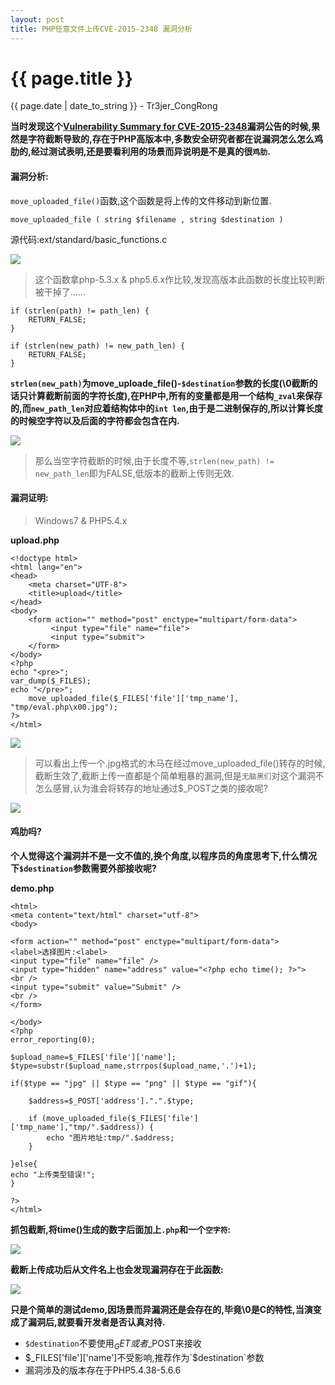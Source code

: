 ```yaml
---
layout: post
title: PHP任意文件上传CVE-2015-2348 漏洞分析
---
```


{{ page.title }}
================
<p class="date">{{ page.date | date_to_string }} - Tr3jer_CongRong</p>

**当时发现这个<a target="_blank" href="https://web.nvd.nist.gov/view/vuln/detail?vulnId=CVE-2015-2348">Vulnerability Summary for CVE-2015-2348</a>漏洞公告的时候,果然是字符截断导致的,存在于PHP高版本中,多数安全研究者都在说漏洞怎么怎么鸡肋的,经过测试表明,还是要看利用的场景而异说明是不是真的很`鸡肋`.**

#### 漏洞分析:
`move_uploaded_file()`函数,这个函数是将上传的文件移动到新位置.

	move_uploaded_file ( string $filename , string $destination )

源代码:ext/standard/basic_functions.c

<img src="http://tr3jer-1252048719.cos.ap-hongkong.myqcloud.com/43t45ge.png">

> 这个函数拿php-5.3.x & php5.6.x作比较,发现高版本此函数的长度比较判断被干掉了......

	if (strlen(path) != path_len) {
		RETURN_FALSE;
	}
	
	if (strlen(new_path) != new_path_len) {
		RETURN_FALSE;
	}
	
**`strlen(new_path)`为move_uploade_file()-`$destination`参数的长度(\0截断的话只计算截断前面的字符长度),在PHP中,所有的变量都是用一个结构`_zval`来保存的,而`new_path_len`对应着结构体中的`int len`,由于是二进制保存的,所以计算长度的时候空字符以及后面的字符都会包含在内.**

<img src="http://tr3jer-1252048719.cos.ap-hongkong.myqcloud.com/3wyesd78iyu.png">

>那么当空字符截断的时候,由于长度不等,`strlen(new_path) != new_path_len`即为FALSE,低版本的截断上传则无效.

#### 漏洞证明:
>Windows7 & PHP5.4.x

**upload.php**

	<!doctype html>
	<html lang="en">
	<head>
		<meta charset="UTF-8">
		<title>upload</title>
	</head>
	<body>
		<form action="" method="post" enctype="multipart/form-data">
			 <input type="file" name="file">
			 <input type="submit">
		</form>
	</body>
	<?php 
	echo "<pre>";
	var_dump($_FILES);
	echo "</pre>";
		move_uploaded_file($_FILES['file']['tmp_name'], "tmp/eval.php\x00.jpg");
	?>
	</html>

<img src="http://tr3jer-1252048719.cos.ap-hongkong.myqcloud.com/3wref.png">

>可以看出上传一个.jpg格式的木马在经过move_uploaded_file()转存的时候,截断生效了,截断上传一直都是个简单粗暴的漏洞,但是`无脑黑们`对这个漏洞不怎么感冒,认为谁会将转存的地址通过$_POST之类的接收呢?

<img src="http://tr3jer-1252048719.cos.ap-hongkong.myqcloud.com/2qwasf.png">

#### 鸡肋吗?

**个人觉得这个漏洞并不是一文不值的,换个角度,以程序员的角度思考下,什么情况下`$destination`参数需要外部接收呢?**

**demo.php**

	<html>
	<meta content="text/html" charset="utf-8">
	<body>
	
	<form action="" method="post" enctype="multipart/form-data">
	<label>选择图片:<label>
	<input type="file" name="file" />
	<input type="hidden" name="address" value="<?php echo time(); ?>">
	<br />
	<input type="submit" value="Submit" />
	<br />
	</form>
	
	</body>
	<?php
	error_reporting(0);
	
	$upload_name=$_FILES['file']['name'];
	$type=substr($upload_name,strrpos($upload_name,'.')+1);
	
	if($type == "jpg" || $type == "png" || $type == "gif"){
	
		$address=$_POST['address'].".".$type;
	
		if (move_uploaded_file($_FILES['file']['tmp_name'],"tmp/".$address)) {
			echo "图片地址:tmp/".$address;
		}
		
	}else{
	echo "上传类型错误!";
	}
	
	?>
	</html>

**抓包截断,将time()生成的数字后面加上`.php`和一个`空字符`:**

<img src="http://tr3jer-1252048719.cos.ap-hongkong.myqcloud.com/3regrfd.PNG">

**截断上传成功后从文件名上也会发现漏洞存在于此函数:**

<img src="http://tr3jer-1252048719.cos.ap-hongkong.myqcloud.com/w23sdf.PNG">

**只是个简单的测试demo,因场景而异漏洞还是会存在的,毕竟\0是C的特性,当演变成了漏洞后,就要看开发者是否认真对待.**

* `$destination`不要使用$_GET或者$_POST来接收
* $_FILES['file']['name']不受影响,推荐作为`$destination`参数
* 漏洞涉及的版本存在于PHP5.4.38-5.6.6